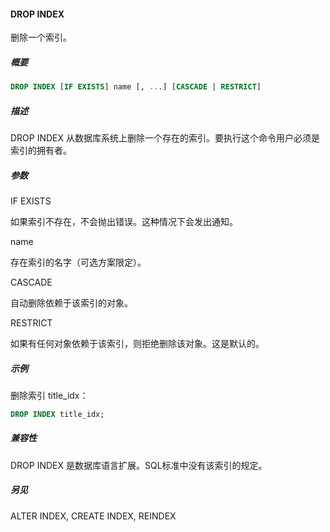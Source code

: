 #### DROP INDEX

删除一个索引。

##### 概要

```sql
DROP INDEX [IF EXISTS] name [, ...] [CASCADE | RESTRICT]
```

##### 描述

DROP INDEX 从数据库系统上删除一个存在的索引。要执行这个命令用户必须是索引的拥有者。

##### 参数

IF EXISTS

如果索引不存在，不会抛出错误。这种情况下会发出通知。

name

存在索引的名字（可选方案限定）。

CASCADE

自动删除依赖于该索引的对象。

RESTRICT

如果有任何对象依赖于该索引，则拒绝删除该对象。这是默认的。

##### 示例

删除索引 title_idx：

```sql
DROP INDEX title_idx;
```

##### 兼容性

DROP INDEX 是数据库语言扩展。SQL标准中没有该索引的规定。

##### 另见

ALTER INDEX, CREATE INDEX, REINDEX